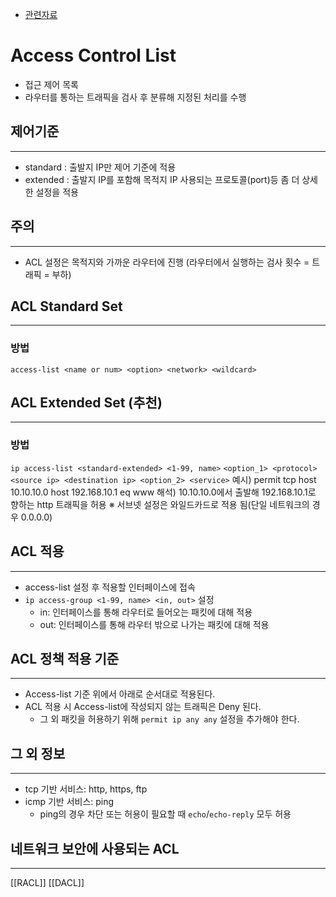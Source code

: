 - [관련자료](https://simpleisit.tistory.com/21)
# Access Control List
- 접근 제어 목록
- 라우터를 통하는 트래픽을 검사 후 분류해 지정된 처리를 수행

## 제어기준
---
- standard : 출발지 IP만 제어 기준에 적용
- extended : 출발지 IP를 포함해 목적지 IP 사용되는 프로토콜(port)등 좀 더
  상세한 설정을 적용

## 주의
---
- ACL 설정은 목적지와 가까운 라우터에 진행
	(라우터에서 실행하는 검사 횟수 = 트래픽 = 부하)

## ACL Standard Set
---
### 방법
`access-list <name or num> <option> <network> <wildcard>`

## ACL Extended Set (추천)
---
### 방법
`ip access-list <standard-extended> <1-99, name>`
`<option_1> <protocol> <source ip> <destination ip> <option_2> <service>`
	예시) permit tcp host 10.10.10.0 host 192.168.10.1 eq www
	해석) 10.10.10.0에서 출발해 192.168.10.1로 향하는 http 트래픽을 허용
※ 서브넷 설정은 와일드카드로 적용 됨(단일 네트워크의 경우 0.0.0.0)

## ACL 적용
---
- access-list 설정 후 적용할 인터페이스에 접속
- `ip access-group <1-99, name> <in, out>` 설정
	- in: 인터페이스를 통해 라우터로 들어오는 패킷에 대해 적용
	- out: 인터페이스를 통해 라우터 밖으로 나가는 패킷에 대해 적용

## ACL 정책 적용 기준
---
- Access-list 기준 위에서 아래로 순서대로 적용된다.
- ACL 적용 시 Access-list에 작성되지 않는 트래픽은 Deny 된다.
	- 그 외 패킷을 허용하기 위해 `permit ip any any` 설정을 추가해야 한다.

## 그 외 정보
---
- tcp 기반 서비스: http, https, ftp
- icmp 기반 서비스: ping
	- ping의 경우 차단 또는 허용이 필요할 때 `echo`/`echo-reply` 모두 허용

## 네트워크 보안에 사용되는 ACL
---
[[RACL]]
[[DACL]]